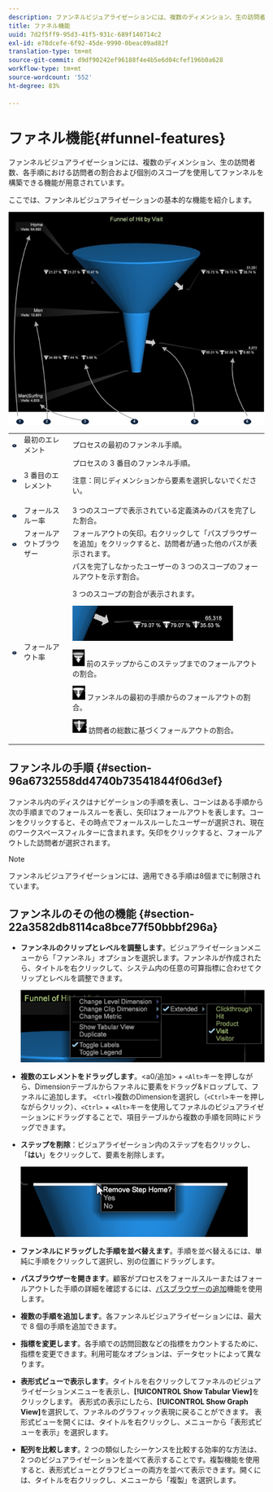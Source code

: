```yaml
---
description: ファンネルビジュアライゼーションには、複数のディメンション、生の訪問者数、各手順における訪問者の割合および個別のスコープを使用してファンネルを構築できる機能が用意されています。
title: ファネル機能
uuid: 7d2f5ff9-95d3-41f5-931c-689f140714c2
exl-id: e78dcefe-6f92-45de-9990-0beac09ad82f
translation-type: tm+mt
source-git-commit: d9df90242ef96188f4e4b5e6d04cfef196b0a628
workflow-type: tm+mt
source-wordcount: '552'
ht-degree: 83%

---
```


# ファネル機能{#funnel-features}

ファンネルビジュアライゼーションには、複数のディメンション、生の訪問者数、各手順における訪問者の割合および個別のスコープを使用してファンネルを構築できる機能が用意されています。

ここでは、ファンネルビジュアライゼーションの基本的な機能を紹介します。

![](assets/funnel_visualization_capture.png)

<table id="table_49A08740CEE74D64B6F9C37CD91F1AE5"> 
 <tbody> 
  <tr> 
   <td colname="col01"> <img id="image_0C1701833FE049708CE38ADEB5EC7EEF" src="assets/funnel_visualization_capture_1.png" /> </td> 
   <td colname="col1"> 最初のエレメント </td> 
   <td colname="col2"> プロセスの最初のファンネル手順。 </td> 
  </tr> 
  <tr> 
   <td colname="col01"> <img id="image_EF8AF94D833B4A249959B76F8FAF2318" src="assets/funnel_visualization_capture_2.png" /> </td> 
   <td colname="col1"> 3 番目のエレメント </td> 
   <td colname="col2">プロセスの 3 番目のファンネル手順。 <p><p>注意：同じディメンションから要素を選択しないでください。 </p></p></td> 
  </tr> 
  <tr> 
   <td colname="col01"> <img id="image_F3C5130B52234FAC9DEB50279F94FF90" src="assets/funnel_visualization_capture_3.png" /> </td> 
   <td colname="col1"> フォールスルー率 </td> 
   <td colname="col2"> 3 つのスコープで表示されている定義済みのパスを完了した割合。 </td> 
  </tr> 
  <tr> 
   <td colname="col01"> <img id="image_3F030396CEB14528980F5B965113BD36" src="assets/funnel_visualization_capture_4.png" /> </td> 
   <td colname="col1"> フォールアウトブラウザー </td> 
   <td colname="col2">フォールアウトの矢印。右クリックして「<span class="uicontrol">パスブラウザーを追加</span>」をクリックすると、訪問者が通った他のパスが表示されます。 </td> 
  </tr> 
  <tr> 
   <td colname="col01"> <img id="image_0DA7567BDBDF4BEF9CA840D2F88A414E" src="assets/funnel_visualization_capture_5.png" /> </td> 
   <td colname="col1"> フォールアウト率 </td> 
   <td colname="col2">パスを完了しなかったユーザーの 3 つのスコープのフォールアウトを示す割合。 <p>3 つのスコープの割合が表示されます。 </p><p><img id="image_B85C46DDF12C41D5BF213D5F9DC04967" placement="break" src="assets/funnel_path_browser_5.png" /></p><p><img id="image_BC37007D7B4B425C8F87905CE68F0114" src="assets/funnel_path_browser_6.png" />  前のステップからこのステップまでのフォールアウトの割合。 </p><p><img id="image_B10866B083424360AFF1B19E836A94CF" src="assets/funnel_path_browser_7.png" />  ファンネルの最初の手順からのフォールアウトの割合。 </p><p><img id="image_19B9AE916B584E18A82F5D5E10674414" src="assets/funnel_path_browser_8.png" />  訪問者の総数に基づくフォールアウトの割合。 </p></td> 
  </tr> 
 </tbody> 
</table>

## ファンネルの手順 {#section-96a6732558dd4740b73541844f06d3ef}

ファンネル内のディスクはナビゲーションの手順を表し、コーンはある手順から次の手順までのフォールスルーを表し、矢印はフォールアウトを表します。コーンをクリックすると、その時点でフォールスルーしたユーザーが選択され、現在のワークスペースフィルターに含まれます。矢印をクリックすると、フォールアウトした訪問者が選択されます。

>[!NOTE]
>
>ファンネルビジュアライゼーションには、適用できる手順は8個までに制限されています。

## ファンネルのその他の機能 {#section-22a3582db8114ca8bce77f50bbbf296a}

* **ファンネルのクリップとレベルを調整します**。ビジュアライゼーションメニューから「ファンネル」オプションを選択します。ファンネルが作成されたら、タイトルを右クリックして、システム内の任意の可算指標に合わせてクリップとレベルを調整できます。

   ![](assets/funnel_path_browser_9.png)

* **複数のエレメントをドラッグします**。&lt;a0/追加> + `<Alt>`キーを押しながら、Dimensionテーブルからファネルに要素をドラッグ&amp;ドロップして、ファネルに追加します。 `<Ctrl>`複数のDimensionを選択し（`<Ctrl>`キーを押しながらクリック）、`<Ctrl>` + `<Alt>`キーを使用してファネルのビジュアライゼーションにドラッグすることで、項目テーブルから複数の手順を同時にドラッグできます。
* **ステップを削除**：ビジュアライゼーション内のステップを右クリックし、「**はい**」をクリックして、要素を削除します。

   ![](assets/funnel_path_browser_4.png)

* **ファンネルにドラッグした手順を並べ替えます**。手順を並べ替えるには、単純に手順をクリックして選択し、別の位置にドラッグします。
* **パスブラウザーを開きます**。顧客がプロセスをフォールスルーまたはフォールアウトした手順の詳細を確認するには、[パスブラウザーの追加](../../../../home/c-get-started/c-analysis-vis/c-funnel-visualization/c-path-browser-funnel.md#concept-b0cedf7a28ae422696ded1258c9a4119)機能を使用します。

* **複数の手順を追加します**。各ファンネルビジュアライゼーションには、最大で 8 個の手順を追加できます。
* **指標を変更します**。各手順での訪問回数などの指標をカウントするために、指標を変更できます。利用可能なオプションは、データセットによって異なります。
* **表形式ビューで表示します**。タイトルを右クリックしてファネルのビジュアライゼーションメニューを表示し、**[!UICONTROL Show Tabular View]**&#x200B;をクリックします。 表形式の表示にしたら、**[!UICONTROL Show Graph View]**&#x200B;を選択して、ファネルのグラフィック表現に戻ることができます。 表形式ビューを開くには、タイトルを右クリックし、メニューから「表形式ビューを表示」を選択します。

* **配列を比較します**。2 つの類似したシーケンスを比較する効率的な方法は、2 つのビジュアライゼーションを並べて表示することです。複製機能を使用すると、表形式ビューとグラフビューの両方を並べて表示できます。開くには、タイトルを右クリックし、メニューから「複製」を選択します。
